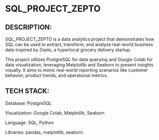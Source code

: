 # SQL_PROJECT_ZEPTO
## DESCRIPTION:
SQL_PROJECT_ZEPTO is a data analytics project that demonstrates how SQL can be used to extract, transform, and analyze real-world business data inspired by Zepto, a hyperlocal grocery delivery startup.

This project utilizes PostgreSQL for data querying and Google Colab for data visualization, leveraging Matplotlib and Seaborn to present insights visually. It aims to mimic real-world reporting scenarios like customer behavior, product trends, and operational metrics.

## TECH STACK:
Database: PostgreSQL

Visualization: Google Colab, Matplotlib, Seaborn

Language: SQL, Python

Libraries: pandas, matplotlib, seaborn


